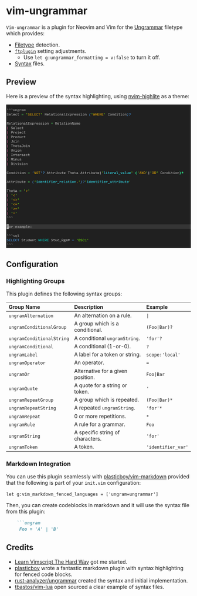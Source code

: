 # vim-ungrammar

`Vim-ungrammar` is a plugin for Neovim and Vim for the [Ungrammar][ungrammar] filetype which provides:

* [Filetype](./ftdetect/ungram.vim) detection.
* [`ftplugin`](./ftplugin/ungrammar.vim) setting adjustments.
	* Use `let g:ungrammar_formatting = v:false` to turn it off.
* [Syntax](./syntax/ungrammar.vim) files.

## Preview

Here is a preview of the syntax highlighting, using [nvim-highlite](https://github.com/Iron-E/nvim-highlite) as a theme:

![preview](./media/preview.png "Preview of Highlight Groups using Iron-E/nvim-highlite")

## Configuration

### Highlighting Groups

This plugin defines the following syntax groups:

| Group Name                | Description                      | Example            |
|:--------------------------|:---------------------------------|:-------------------|
| `ungramAlternation`       | An alternation on a rule.        | `\|`               |
| `ungramConditionalGroup`  | A group which is a conditional.  | `(Foo\|Bar)?`      |
| `ungramConditionalString` | A conditional `ungramString`.    | `'for'?`           |
| `ungramConditional`       | A conditional (1-or-0).          | `?`                |
| `ungramLabel`             | A label for a token or string.   | `scope:'local'`    |
| `ungramOperator`          | An operator.                     | `=`                |
| `ungramOr`                | Alternative for a given position.| `Foo\|Bar`         |
| `ungramQuote`             | A quote for a string or token.   | `'`                |
| `ungramRepeatGroup`       | A group which is repeated.       | `(Foo\|Bar)*`      |
| `ungramRepeatString`      | A repeated `ungramString`.       | `'for'*`           |
| `ungramRepeat`            | 0 or more repetitions.           | `*`                |
| `ungramRule`              | A rule for a grammar.            | `Foo`              |
| `ungramString`            | A specific string of characters. | `'for'`            |
| `ungramToken`             | A token.                         | `'identifier_var'` |

### Markdown Integration

You can use this plugin seamlessly with [plasticboy/vim-markdown][plasticboy_markdown] provided that the following is part of your `init.vim` configuration:

```vim
let g:vim_markdown_fenced_languages = ['ungram=ungrammar']
```

Then, you can create codeblocks in markdown and it will use the syntax file from this plugin:

````markdown
	```ungram
	 Foo = 'A' | 'B'
````

## Credits

* [Learn Vimscript The Hard Way](https://learnvimscriptthehardway.stevelosh.com/chapters/45.html) got me started.
* [plasticboy][plasticboy_markdown] wrote a fantastic markdown plugin with syntax highlighting for fenced code blocks.
* [rust-analyzer/ungrammar][ungrammar] created the syntax and initial implementation.
* [tbastos/vim-lua](https://github.com/tbastos/vim-lua) open sourced a clear example of syntax files.

[ungrammar]:https://rust-analyzer.github.io/blog/2020/10/24/introducing-ungrammar.html "Introducing Ungrammar"
[plasticboy_markdown]:https://github.com/plasticboy/vim-markdown "plasticboy/vim-markdown"

